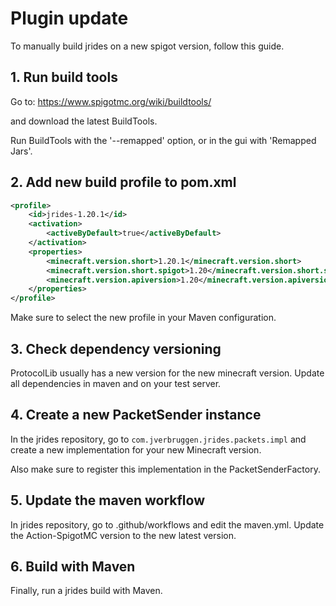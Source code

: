 # Plugin update

To manually build jrides on a new spigot version, follow this guide.

## 1. Run build tools

Go to:
https://www.spigotmc.org/wiki/buildtools/

and download the latest BuildTools.

Run BuildTools with the '--remapped' option, or in the gui with 'Remapped Jars'.

## 2. Add new build profile to pom.xml
```xml
<profile>
    <id>jrides-1.20.1</id>
    <activation>
        <activeByDefault>true</activeByDefault>
    </activation>
    <properties>
        <minecraft.version.short>1.20.1</minecraft.version.short>
        <minecraft.version.short.spigot>1.20</minecraft.version.short.spigot>
        <minecraft.version.apiversion>1.20</minecraft.version.apiversion>
    </properties>
</profile>
```

Make sure to select the new profile in your Maven configuration.

## 3. Check dependency versioning
ProtocolLib usually has a new version for the new minecraft version. Update all dependencies in maven and on your test server.

## 4. Create a new PacketSender instance
In the jrides repository, go to `com.jverbruggen.jrides.packets.impl` and create a new implementation for your new Minecraft version.

Also make sure to register this implementation in the PacketSenderFactory.

## 5. Update the maven workflow
In jrides repository, go to .github/workflows and edit the maven.yml. Update the Action-SpigotMC version to the new latest version.

## 6. Build with Maven
Finally, run a jrides build with Maven.